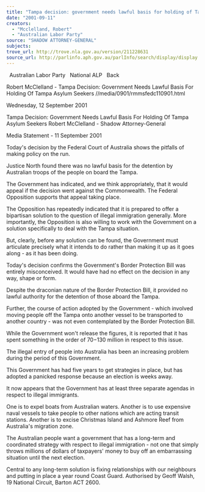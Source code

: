 ```yaml
---
title: "Tampa decision: government needs lawful basis for holding of Tampa asylum seekers."
date: "2001-09-11"
creators:
  - "Mcclelland, Robert"
  - "Australian Labor Party"
source: "SHADOW ATTORNEY-GENERAL"
subjects:
trove_url: http://trove.nla.gov.au/version/211228631
source_url: http://parlinfo.aph.gov.au/parlInfo/search/display/display.w3p;query=Id%3A%22media/pressrel/I2X46%22
---
```


   Australian Labor Party   National ALP   Back

 Robert McClelland - Tampa Decision: Government Needs Lawful Basis For Holding Of Tampa Asylum Seekers //media/0901/rmmsfedc110901.html

 Wednesday, 12 September 2001

 Tampa Decision: Government Needs Lawful Basis For Holding Of Tampa Asylum Seekers Robert McClelland - Shadow Attorney-General

 Media Statement - 11 September 2001

 Today's decision by the Federal Court of Australia shows the pitfalls of making policy on the run.

 Justice North found there was no lawful basis for the detention by Australian troops of the people on board the Tampa.

 The Government has indicated, and we think appropriately, that it would appeal if the decision went against the Commonwealth. The Federal Opposition supports that appeal taking place.

 The Opposition has repeatedly indicated that it is prepared to offer a bipartisan solution to the question of illegal immigration generally. More importantly, the Opposition is also willing to work with the Government on a solution specifically to deal with the Tampa situation.

 But, clearly, before any solution can be found, the Government must articulate precisely what it intends to do rather than making it up as it goes along - as it has been doing.

 Today's decision confirms the Government's Border Protection Bill was entirely misconceived. It would have had no effect on the decision in any way, shape or form.

 Despite the draconian nature of the Border Protection Bill, it provided no lawful authority for the detention of those aboard the Tampa.

 Further, the course of action adopted by the Government - which involved moving people off the Tampa onto another vessel to be transported to another country - was not even contemplated by the Border Protection Bill.

 While the Government won't release the figures, it is reported that it has spent something in the order of $70-$130 million in respect to this issue.

 The illegal entry of people into Australia has been an increasing problem during the period of this Government.

 This Government has had five years to get strategies in place, but has adopted a panicked response because an election is weeks away.

 It now appears that the Government has at least three separate agendas in respect to illegal immigrants.

 One is to expel boats from Australian waters. Another is to use expensive naval vessels to take people to other nations which are acting transit stations. Another is to excise Christmas Island and Ashmore Reef from Australia's migration zone.

 The Australian people want a government that has a long-term and coordinated strategy with respect to illegal immigration - not one that simply throws millions of dollars of taxpayers' money to buy off an embarrassing situation until the next election.

 Central to any long-term solution is fixing relationships with our neighbours and putting in place a year round Coast Guard. Authorised by Geoff Walsh, 19 National Circuit, Barton ACT 2600.

